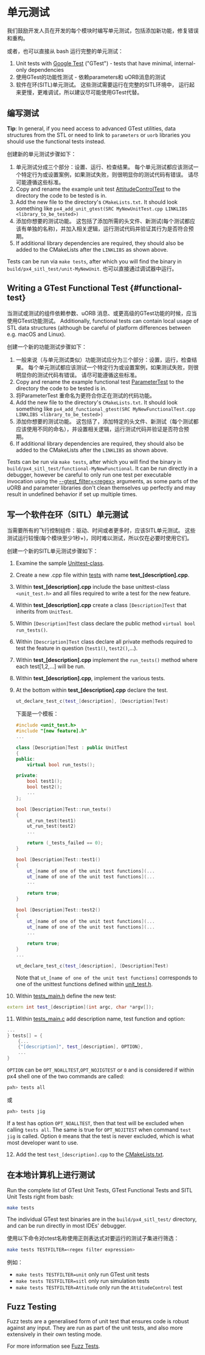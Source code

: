 # 单元测试

我们鼓励开发人员在开发的每个模块时编写单元测试，包括添加新功能，修复错误和重构。

或者，也可以直接从 bash 运行完整的单元测试：

1. Unit tests with [Google Test](https://github.com/google/googletest/blob/main/docs/primer.md) ("GTest") - tests that have minimal, internal-only dependencies
2. 使用GTest的功能性测试 - 依赖parameters和 uORB消息的测试
3. 软件在环(SITL)单元测试。 这些测试需要运行在完整的SITL环境中， 运行起来更慢，更难调试，所以建议尽可能使用GTest代替。

## 编写测试

**Tip**: In general, if you need access to advanced GTest utilities, data structures from the STL or need to link to `parameters` or `uorb` libraries you should use the functional tests instead.

创建新的单元测试步骤如下：

1. 单元测试分成三个部分：设置、运行、检查结果。 每个单元测试都应该测试一个特定行为或设置案例，如果测试失败，则很明显你的测试代码有错误。 请尽可能遵循这些标准。
2. Copy and rename the example unit test [AttitudeControlTest](https://github.com/PX4/PX4-Autopilot/blob/main/src/modules/mc_att_control/AttitudeControl/AttitudeControlTest.cpp) to the directory the code to be tested is in.
3. Add the new file to the directory's `CMakeLists.txt`. It should look something like `px4_add_unit_gtest(SRC MyNewUnitTest.cpp LINKLIBS <library_to_be_tested>)`
4. 添加你想要的测试功能。 这包括了添加所需的头文件、新测试(每个测试都应该有单独的名称)，并加入相关逻辑，运行测试代码并验证其行为是否符合预期。
5. If additional library dependencies are required, they should also be added to the CMakeLists after the `LINKLIBS` as shown above.

Tests can be run via `make tests`, after which you will find the binary in `build/px4_sitl_test/unit-MyNewUnit`.
也可以直接通过调试器中运行。

## Writing a GTest Functional Test {#functional-test}

当测试或测试的组件依赖参数、uORB 消息、或更高级的GTest功能的时候，应当使用GTest功能测试。
Additionally, functional tests can contain local usage of STL data structures (although be careful of platform differences between e.g. macOS and Linux).

创建一个新的功能测试步骤如下：

1. 一般来说（与单元测试类似）功能测试应分为三个部分：设置，运行，检查结果。
   每个单元测试都应该测试一个特定行为或设置案例，如果测试失败，则很明显你的测试代码有错误。
   请尽可能遵循这些标准。
2. Copy and rename the example functional test [ParameterTest](https://github.com/PX4/PX4-Autopilot/blob/main/src/lib/parameters/ParameterTest.cpp) to the directory the code to be tested is in.
3. 将ParameterTest 重命名为更符合你正在测试的代码功能。
4. Add the new file to the directory's `CMakeLists.txt`.
   It should look something like `px4_add_functional_gtest(SRC MyNewFunctionalTest.cpp LINKLIBS <library_to_be_tested>)`
5. 添加你想要的测试功能。
   这包括了，添加特定的头文件、新测试（每个测试都应该使用不同的命名），并设置相关逻辑，运行测试代码并验证是否符合预期。
6. If additional library dependencies are required, they should also be added to the CMakeLists after the `LINKLIBS` as shown above.

Tests can be run via `make tests`, after which you will find the binary in `build/px4_sitl_test/functional-MyNewFunctional`.
It can be run directly in a debugger, however be careful to only run one test per executable invocation using the [--gtest_filter=\<regex\>](https://github.com/google/googletest/blob/main/docs/advanced.md#running-a-subset-of-the-tests) arguments, as some parts of the uORB and parameter libraries don't clean themselves up perfectly and may result in undefined behavior if set up multiple times.

## 写一个软件在环（SITL）单元测试

当需要所有的飞行控制组件：驱动、时间或者更多时，应该SITL单元测试。
这些测试运行较慢(每个模块至少1秒+)，同时难以测试，所以仅在必要时使用它们。

创建一个新的SITL单元测试步骤如下：

1. Examine the sample [Unittest-class](https://github.com/PX4/PX4-Autopilot/blob/main/src/include/unit_test.h).

2. Create a new .cpp file within [tests](https://github.com/PX4/PX4-Autopilot/tree/main/src/systemcmds/tests) with name **test\_[description].cpp**.

3. Within **test\_[description].cpp** include the base unittest-class `<unit_test.h>` and all files required to write a test for the new feature.

4. Within **test\_[description].cpp** create a class `[Description]Test` that inherits from `UnitTest`.

5. Within `[Description]Test` class declare the public method `virtual bool run_tests()`.

6. Within `[Description]Test` class declare all private methods required to test the feature in question (`test1()`, `test2()`,...).

7. Within **test\_[description].cpp** implement the `run_tests()` method where each test[1,2,...] will be run.

8. Within **test\_[description].cpp**, implement the various tests.

9. At the bottom within **test\_[description].cpp** declare the test.

   ```cpp
   ut_declare_test_c(test_[description], [Description]Test)
   ```

   下面是一个模板：

   ```cpp
   #include <unit_test.h>
   #include "[new feature].h"
   ...

   class [Description]Test : public UnitTest
   {
   public:
       virtual bool run_tests();

   private:
       bool test1();
       bool test2();
       ...
   };

   bool [Description]Test::run_tests()
   {
       ut_run_test(test1)
       ut_run_test(test2)
       ...

       return (_tests_failed == 0);
   }

   bool [Description]Test::test1()
   {
       ut_[name of one of the unit test functions](...
       ut_[name of one of the unit test functions](...
       ...

       return true;
   }

   bool [Description]Test::test2()
   {
       ut_[name of one of the unit test functions](...
       ut_[name of one of the unit test functions](...
       ...

       return true;
   }
   ...

   ut_declare_test_c(test_[description], [Description]Test)
   ```

   Note that `ut_[name of one of the unit test functions]` corresponds to one of the unittest functions defined within [unit_test.h](https://github.com/PX4/PX4-Autopilot/blob/main/src/include/unit_test.h).

10. Within [tests_main.h](https://github.com/PX4/PX4-Autopilot/blob/main/src/systemcmds/tests/tests_main.h) define the new test:

   ```cpp
   extern int test_[description](int argc, char *argv[]);
   ```

11. Within [tests_main.c](https://github.com/PX4/PX4-Autopilot/blob/main/src/systemcmds/tests/tests_main.c) add description name, test function and option:

   ```cpp
   ...
   } tests[] = {
       {...
       {"[description]", test_[description], OPTION},
       ...
   }
   ```

   `OPTION` can be `OPT_NOALLTEST`,`OPT_NOJIGTEST` or `0` and is considered if within px4 shell one of the two commands are called:

   ```sh
   pxh> tests all
   ```

   或

   ```sh
   pxh> tests jig
   ```

   If a test has option `OPT_NOALLTEST`, then that test will be excluded when calling `tests all`. The same is true for `OPT_NOJITEST` when command `test jig` is called. Option `0` means that the test is never excluded, which is what most developer want to use.

12. Add the test `test_[description].cpp` to the [CMakeLists.txt](https://github.com/PX4/PX4-Autopilot/blob/main/src/systemcmds/tests/CMakeLists.txt).

## 在本地计算机上进行测试

Run the complete list of GTest Unit Tests, GTest Functional Tests and SITL Unit Tests right from bash:

```sh
make tests
```

The individual GTest test binaries are in the `build/px4_sitl_test/` directory, and can be run directly in most IDEs' debugger.

使用以下命令对ctest名称使用正则表达式对要运行的测试子集进行筛选：

```sh
make tests TESTFILTER=<regex filter expression>
```

例如：

- `make tests TESTFILTER=unit` only run GTest unit tests
- `make tests TESTFILTER=sitl` only run simulation tests
- `make tests TESTFILTER=Attitude` only run the `AttitudeControl` test

## Fuzz Testing

Fuzz tests are a generalised form of unit test that ensures code is robust against any input.
They are run as part of the unit tests, and also more extensively in their own testing mode.

For more information see [Fuzz Tests](../test_and_ci/fuzz_tests.md).
